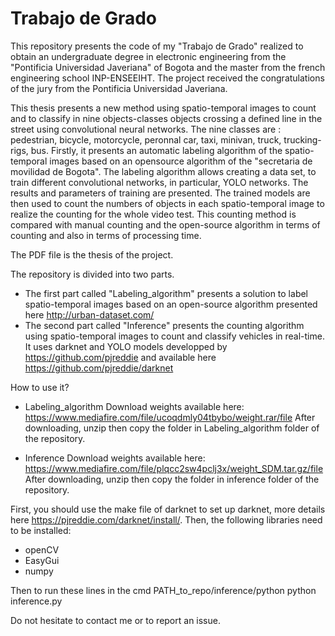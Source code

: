 # Trabajo de Grado

This repository presents the code of my "Trabajo de Grado" realized to obtain an undergraduate degree in electronic engineering from the "Pontificia Universidad Javeriana" of Bogota and the master from the french engineering school INP-ENSEEIHT. The project received the congratulations of the jury from the Pontificia Universidad Javeriana.

This thesis presents a new method using spatio-temporal images to count and to classify in nine objects-classes objects crossing a defined line in the street using convolutional neural networks. The nine classes are : pedestrian, bicycle, motorcycle, peronnal car, taxi, minivan, truck, trucking-rigs, bus. Firstly, it presents an automatic labeling algorithm of the spatio-temporal images based on  an opensource algorithm of the "secretaria de movilidad de Bogota". The labeling algorithm allows creating a data set, to train different convolutional networks, in particular, YOLO networks. The results and parameters of training are presented. The trained models are then used to count the numbers of objects in each spatio-temporal image to realize the counting for the whole video test. This counting method is compared with manual counting and the open-source algorithm in terms of counting and also in terms of processing time.

The PDF file is the thesis of the project.


The repository is divided into two parts.
 - The first part called "Labeling_algorithm" presents a solution to label spatio-temporal images based on an open-source algorithm presented here http://urban-dataset.com/
 - The second part called "Inference" presents the counting algorithm using spatio-temporal images to count and classify vehicles in real-time. It uses darknet and YOLO models developped by https://github.com/pjreddie and available here https://github.com/pjreddie/darknet
 
 How to use it?
 
 - Labeling_algorithm
 Download weights available here:
https://www.mediafire.com/file/ucoqdmly04tbybo/weight.rar/file
After downloading, unzip then copy the folder in Labeling_algorithm folder of the repository.

 - Inference
Download weights available here:
https://www.mediafire.com/file/plqcc2sw4pclj3x/weight_SDM.tar.gz/file
After downloading, unzip then copy the folder in inference folder of the repository.

First, you should use the make file of darknet to set up darknet, more details here https://pjreddie.com/darknet/install/.
Then, the following libraries need to be installed:
- openCV
- EasyGui
- numpy

Then to run these lines in the cmd
PATH_to_repo/inference/python python inference.py


Do not hesitate to contact me or to report an issue.
